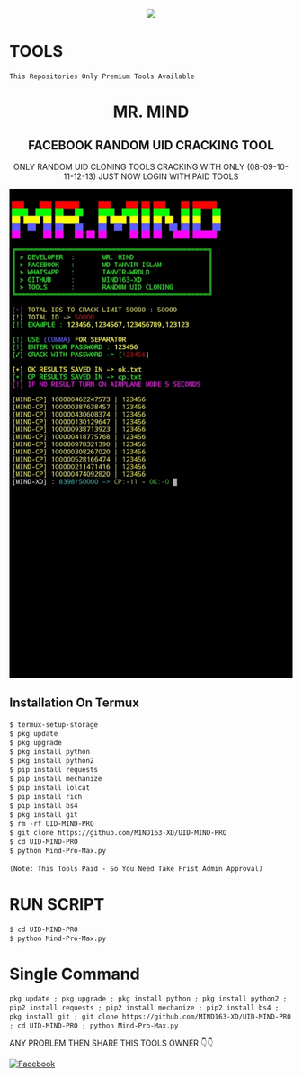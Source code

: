 <p align="center"><img src="https://img.shields.io/badge/MADE%20IN BANGLADESHI-SPAMMER AND PROGRAMMER-green?colorA=%23ff0000&colorB=%23017e40&style=flat-square">

# TOOLS
```
This Repositories Only Premium Tools Available
```

<h1 align="center"> MR. MIND</h1>


<h2 align="center"> FACEBOOK RANDOM UID CRACKING TOOL </h2>

<p align="center">
      ONLY RANDOM UID CLONING TOOLS 
      CRACKING WITH ONLY (08-09-10-11-12-13) 
      JUST NOW LOGIN WITH PAID TOOLS
</p>

![20200808_160757](https://github.com/MIND163-XD/UID-MIND-PRO/blob/main/IMG_20220618_182408.jpg)

## <b>Installation On Termux</b>

```
$ termux-setup-storage
$ pkg update
$ pkg upgrade
$ pkg install python
$ pkg install python2
$ pip install requests
$ pip install mechanize
$ pip install lolcat
$ pip install rich
$ pip install bs4
$ pkg install git
$ rm -rf UID-MIND-PRO
$ git clone https://github.com/MIND163-XD/UID-MIND-PRO
$ cd UID-MIND-PRO
$ python Mind-Pro-Max.py

(Note: This Tools Paid - So You Need Take Frist Admin Approval)
```
# RUN SCRIPT

```
$ cd UID-MIND-PRO
$ python Mind-Pro-Max.py
```

# Single Command 

```
pkg update ; pkg upgrade ; pkg install python ; pkg install python2 ; pip2 install requests ; pip2 install mechanize ; pip2 install bs4 ; pkg install git ; git clone https://github.com/MIND163-XD/UID-MIND-PRO ; cd UID-MIND-PRO ; python Mind-Pro-Max.py
```
ANY PROBLEM THEN SHARE THIS TOOLS OWNER 👇👇
 
 [![Facebook](https://img.shields.io/badge/Facebook-MR.MIND-blue?style=flat-square&logo=facebook)](https://www.facebook.com/MR.MIND163)</br>
